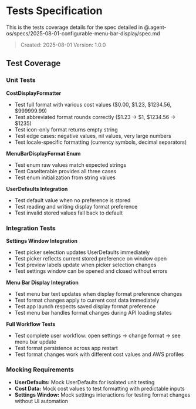 # Tests Specification

This is the tests coverage details for the spec detailed in @.agent-os/specs/2025-08-01-configurable-menu-bar-display/spec.md

> Created: 2025-08-01
> Version: 1.0.0

## Test Coverage

### Unit Tests

**CostDisplayFormatter**
- Test full format with various cost values ($0.00, $1.23, $1234.56, $999999.99)
- Test abbreviated format rounds correctly ($1.23 → $1, $1234.56 → $1235)
- Test icon-only format returns empty string
- Test edge cases: negative values, nil values, very large numbers
- Test locale-specific formatting (currency symbols, decimal separators)

**MenuBarDisplayFormat Enum**
- Test enum raw values match expected strings
- Test CaseIterable provides all three cases
- Test enum initialization from string values

**UserDefaults Integration**
- Test default value when no preference is stored
- Test reading and writing display format preference
- Test invalid stored values fall back to default

### Integration Tests

**Settings Window Integration**
- Test picker selection updates UserDefaults immediately
- Test picker reflects current stored preference on window open
- Test preview labels update when picker selection changes
- Test settings window can be opened and closed without errors

**Menu Bar Display Integration**
- Test menu bar text updates when display format preference changes
- Test format changes apply to current cost data immediately
- Test app launch respects saved display format preference
- Test menu bar handles format changes during API loading states

**Full Workflow Tests**
- Test complete user workflow: open settings → change format → see menu bar update
- Test format persistence across app restart
- Test format changes work with different cost values and AWS profiles

### Mocking Requirements

- **UserDefaults:** Mock UserDefaults for isolated unit testing
- **Cost Data:** Mock cost values to test formatting with predictable inputs
- **Settings Window:** Mock settings interactions for testing format changes without UI automation